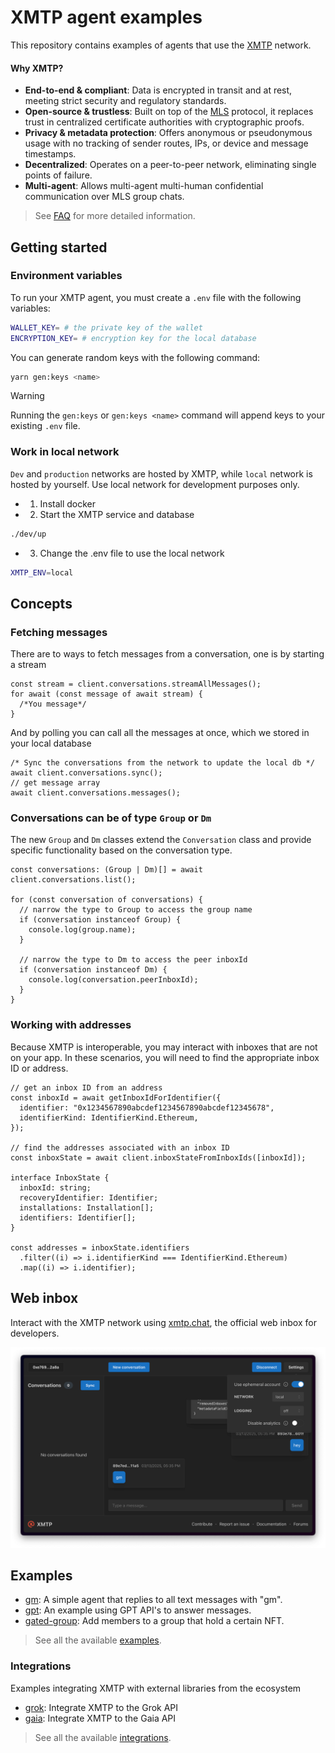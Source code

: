 # XMTP agent examples

This repository contains examples of agents that use the [XMTP](https://docs.xmtp.org/) network.

#### Why XMTP?

- **End-to-end & compliant**: Data is encrypted in transit and at rest, meeting strict security and regulatory standards.
- **Open-source & trustless**: Built on top of the [MLS](https://messaginglayersecurity.rocks/) protocol, it replaces trust in centralized certificate authorities with cryptographic proofs.
- **Privacy & metadata protection**: Offers anonymous or pseudonymous usage with no tracking of sender routes, IPs, or device and message timestamps.
- **Decentralized**: Operates on a peer-to-peer network, eliminating single points of failure.
- **Multi-agent**: Allows multi-agent multi-human confidential communication over MLS group chats.

> See [FAQ](https://docs.xmtp.org/intro/faq) for more detailed information.

## Getting started

### Environment variables

To run your XMTP agent, you must create a `.env` file with the following variables:

```bash
WALLET_KEY= # the private key of the wallet
ENCRYPTION_KEY= # encryption key for the local database
```

You can generate random keys with the following command:

```bash
yarn gen:keys <name>
```

> [!WARNING]
> Running the `gen:keys` or `gen:keys <name>` command will append keys to your existing `.env` file.

### Work in local network

`Dev` and `production` networks are hosted by XMTP, while `local` network is hosted by yourself. Use local network for development purposes only.

- 1. Install docker
- 2. Start the XMTP service and database

```bash
./dev/up
```

- 3. Change the .env file to use the local network

```bash
XMTP_ENV=local
```

## Concepts

### Fetching messages

There are to ways to fetch messages from a conversation, one is by starting a stream

```tsx
const stream = client.conversations.streamAllMessages();
for await (const message of await stream) {
  /*You message*/
}
```

And by polling you can call all the messages at once, which we stored in your local database

```tsx
/* Sync the conversations from the network to update the local db */
await client.conversations.sync();
// get message array
await client.conversations.messages();
```

### Conversations can be of type `Group` or `Dm`

The new `Group` and `Dm` classes extend the `Conversation` class and provide specific functionality based on the conversation type.

```tsx
const conversations: (Group | Dm)[] = await client.conversations.list();

for (const conversation of conversations) {
  // narrow the type to Group to access the group name
  if (conversation instanceof Group) {
    console.log(group.name);
  }

  // narrow the type to Dm to access the peer inboxId
  if (conversation instanceof Dm) {
    console.log(conversation.peerInboxId);
  }
}
```

### Working with addresses

Because XMTP is interoperable, you may interact with inboxes that are not on your app. In these scenarios, you will need to find the appropriate inbox ID or address.

```tsx
// get an inbox ID from an address
const inboxId = await getInboxIdForIdentifier({
  identifier: "0x1234567890abcdef1234567890abcdef12345678",
  identifierKind: IdentifierKind.Ethereum,
});

// find the addresses associated with an inbox ID
const inboxState = await client.inboxStateFromInboxIds([inboxId]);

interface InboxState {
  inboxId: string;
  recoveryIdentifier: Identifier;
  installations: Installation[];
  identifiers: Identifier[];
}

const addresses = inboxState.identifiers
  .filter((i) => i.identifierKind === IdentifierKind.Ethereum)
  .map((i) => i.identifier);
```

## Web inbox

Interact with the XMTP network using [xmtp.chat](https://xmtp.chat), the official web inbox for developers.

![](/media/chat.png)

## Examples

- [gm](/examples/gm/): A simple agent that replies to all text messages with "gm".
- [gpt](/examples/gpt/): An example using GPT API's to answer messages.
- [gated-group](/examples/gated-group/): Add members to a group that hold a certain NFT.

> See all the available [examples](/examples/).

### Integrations

Examples integrating XMTP with external libraries from the ecosystem

- [grok](/integrations/grok/): Integrate XMTP to the Grok API
- [gaia](/integrations/gaia/): Integrate XMTP to the Gaia API

> See all the available [integrations](/integrations/).
